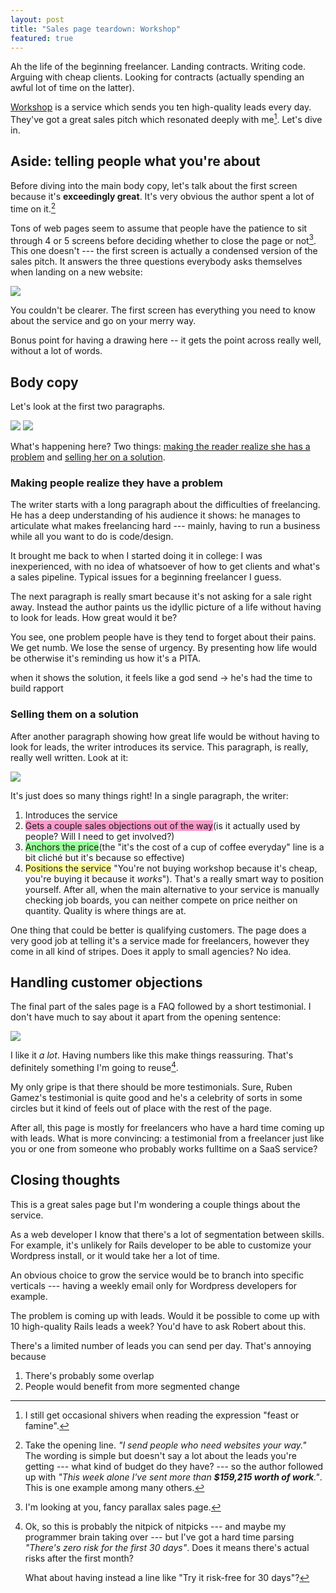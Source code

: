 ```yaml
---
layout: post
title: "Sales page teardown: Workshop"
featured: true
---
```


Ah the life of the beginning freelancer. Landing contracts. Writing code. Arguing with cheap clients. Looking for contracts (actually spending an awful lot of time on the latter).

[Workshop](http://letsworkshop.com/) is a service which sends you ten high-quality leads every day. They've got a great sales pitch which resonated deeply with me[^feast]. Let's dive in.

## Aside: telling people what you're about

Before diving into the main body copy, let's talk about the first screen because it's **exceedingly great**. 
It's very obvious the author spent a lot of time on it.[^firstline]

Tons of web pages seem to assume that people have the patience to sit through 4 or 5 screens before deciding whether to close the page or not[^parallax]. This one doesn't --- the first screen is actually a condensed version of the sales pitch. It answers the three questions everybody asks themselves when landing on a new website:

<img src="/images/workshop_teardown/1.png" class="img-responsive" /> 

You couldn't be clearer. The first screen has everything you need to know about the service and go on your merry way.

Bonus point for having a drawing here -- it gets the point across really well, without a lot of words.

## Body copy

Let's look at the first two paragraphs.

<img src="/images/workshop_teardown/2.png" class="img-responsive" />
<img src="/images/workshop_teardown/3.png" class="img-responsive" />

What's happening here? Two things: <u>making the reader realize she has a problem</u> and <u>selling her on a solution</u>.

### Making people realize they have a problem

The writer starts with a long paragraph about the difficulties of freelancing. He has a deep understanding of his audience it shows: he manages to articulate what makes freelancing hard --- mainly, having to run a business while all you want to do is code/design.

It brought me back to when I started doing it in college: I was inexperienced, with no idea of whatsoever of how to get clients and what's a sales pipeline. Typical issues for a beginning freelancer I guess. 

The next paragraph is really smart because it's not asking for a sale right away. Instead the author paints us the idyllic picture of a life without having to look for leads. How great would it be?

You see, one problem people have is they tend to forget about their pains. We get numb. We lose the sense of urgency. By presenting how life would be otherwise it's reminding us how it's a PITA.

when it shows the solution, it feels like a god send -> he's had the time to build rapport

### Selling them on a solution

After another paragraph showing how great life would be without having to look for leads, the writer introduces its service. This paragraph, is really, really well written. Look at it:

<img src="/images/workshop_teardown/5.png" class="img-responsive" />


It's just does so many things right! In a single paragraph, the writer:

1. Introduces the service
2. <span style='background-color: #ff99cc'>Gets a couple sales objections out of the way</span>(is it actually used by people? Will I need to get involved?)
2. <span style='background-color: #99FF99;'>Anchors the price</span>(the "it's the cost of a cup of coffee everyday" line is a bit cliché but it's because so effective)
3. <span style='background-color: #ffff99'>Positions the service</span> "You're not buying workshop because it's cheap, you're buying it because it *works*").
     That's a really smart way to position yourself. After all, when the main alternative to your service is manually checking job boards, you can neither compete on price neither on quantity. Quality is where things are at.

One thing that could be better is qualifying customers. The page does a very good job at telling it's a service made for freelancers, however they come in all kind of stripes. Does it apply to small agencies? No idea.

## Handling customer objections

The final part of the sales page is a FAQ followed by a short testimonial. I don't have much to say about it apart from the opening sentence:

<img src="/images/workshop_teardown/7.png" class="img-responsive" />

I like it _a lot_. Having numbers like this make things reassuring. That's definitely something I'm going to reuse[^nitpick].

My only gripe is that there should be more testimonials. Sure, Ruben Gamez's testimonial is quite good and he's a celebrity of sorts in some circles but it kind of feels out of place with the rest of the page.

After all, this page is mostly for freelancers who have a hard time coming up with leads. What is more convincing: a testimonial from a freelancer just like you or one from someone who probably works fulltime on a SaaS service?

## Closing thoughts

This is a great sales page but I'm wondering a couple things about the service.


As a web developer I know that there's a lot of segmentation between skills. For example, it's unlikely for Rails developer to be able to customize your Wordpress install, or it would take her a lot of time.

An obvious choice to grow the service would be to branch into specific verticals --- having a weekly email only for Wordpress developers for example.

The problem is coming up with leads. Would it be possible to come up with 10 high-quality Rails leads a week? You'd have to ask Robert about this.


There's a limited number of leads you can send per day. That's annoying because
1. There's probably some overlap
2. People would benefit from more segmented change

[^parallax]: I'm looking at you, fancy parallax sales page.
[^sugarman]: That's the famous Sugarman quote "The purpose of the headline is to get the first sentence read. The purpose of the first sentence is to get the second sentence read." etc.
[^compulsive]:  I guess that's a good assumption with compulsive readers like me --- but don't believe that most people read every little line on their box of cereals during breakfast. 
[^feast]: I still get occasional shivers when reading the expression "feast or famine".
[^hoy]: Credits to [Amy Hoy](https://unicornfree.com/) for naming this. It's probably known as something else too.
[^testimonials]: Take a look at [Snappy](https://besnappy.com) to see a page that uses testimonials really well. I liked it so much I made a [teardown](/2015/01/06/sales-page-teardown-snappy/) of it.
[^firstline]: Take the opening line. _"I send people who need websites your way."_ <br>The wording is simple but doesn't say a lot about the leads you're getting --- what kind of budget do they have? --- so the author followed up with _"This week alone I've sent more than **$159,215 worth of work**."_. This is one example among many others.
[^nitpick]: Ok, so this is probably the nitpick of nitpicks --- and maybe my programmer brain taking over --- but I've got a hard time parsing _"There's zero risk for the first 30 days"_. Does it means there's actual risks after the first month?

    What about having instead a line like "Try it risk-free for 30 days"? 
